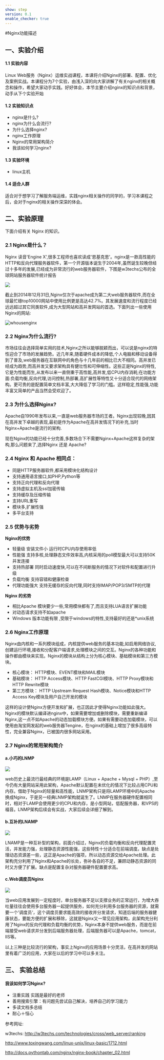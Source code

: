 ```yaml
---
show: step
version: 0.1
enable_checker: true
---
```


#Nginx功能描述 

## 一、实验介绍
#### 1.1 实验内容

Linux Web服务（Nginx）运维实战课程，本课将介绍Nginx的部署、配置、优化及案例实战。本课程分为7个实验，由浅入深的向大家讲解了有关nginx的相关概念和操作，希望大家动手实践。好好体会，本节主要介绍nginx的知识点和背景，动手从下个实验开始

#### 1.2 实验知识点
- nginx是什么?
- nginx为什么会流行?
- 为什么选择nginx?
- nginx工作原理
- Nginx的常用架构简介
- 我该如何学习nginx?

#### 1.3 实验环境
- linux主机

#### 1.4 适合人群
适合对于想学习了解服务端运维，实践nginx相关操作的同学的，学习本课程之后，会对于nginx的相关操作深深的体会。

## 二、实验原理
下面介绍有关 Nginx 的知识。

### 2.1 Nginx是什么？

Nginx 读音'Engine X',很多工程师也喜欢读成'恩基克思'。nginx是一款高性能的HTTP和反向代理服务器软件，第一个开源版本诞生于2004年,虽然诞生较晚但经过十多年的发展,已经成为非常流行的web服务器软件，下图是w3techs公布的全球网站服务器软件统计报告

![](https://doc.shiyanlou.com/nginx/webserver.png/wm)

截止到2014年12月31日,Nginx仅次于apache成为第二大web服务器软件,而在全球最忙碌top10000网站中使用比例更是高达42.7%。其发展速度和流行程度已经远远超过其它同类软件,成为大型网站和高并发网站的首选。下面列出一些使用Nginx的网站:

![whousenginx](https://doc.shiyanlou.com/nginx/whousenginx.png/wm)


### 2.2 Nginx为什么流行?

市场往往会选择简单实用的技术,Nginx之所以能够脱颖而出，可以说是nginx的特性迎合了市场的发展趋势。近几年来,随着硬件成本的降低,个人电脑和移动设备得到了普及,web服务器在互联网中的角色与十几年前的相比已大不相同。高并发已经成为趋势,而高并发又要求架构具有健壮性和可伸缩性。这些正是Nginx的特性,它是为性能而生,从发布以来一直侧重于高性能,高并发,低CPU内存消耗;在功能方面:负载均衡,反向代理,访问控制,热部署,高扩展性等特性又十分适合现代的网络架构。更可贵的是配置简单文档丰富,大大降低了学习的门槛。这样稳定,性能强,功能丰富又简单的产品当然会受欢迎了。


### 2.3 为什么选择Nginx?

Apache自1990年发布以来,一直是web服务器市场的王者。Nginx出现较晚,因其在高并发下卓越的表现,最初是作为Apache在高并发情况下的补充,当时Nginx+Apache是流行的架构.


现在Nginx的功能已经十分完善,多数场合下不需要Nginx+Apache这样复杂的架构,那么问题来了,选择Nginx 还是 Apache?

### 2.4 **Nginx 和 Apache 相同点：**

- 同是HTTP服务器软件,都采用模块化结构设计
- 支持通用语言接口,如PHP,Python等
- 支持正向代理和反向代理
- 支持虚拟主机及ssl加密传输 
- 支持缓存及压缩传输
- 支持URL重写
- 模块多,扩展性强
- 多平台支持

### 2.5 优势与劣势 
**Nginx的优势**

- 轻量级  安装文件小 运行时CPU内存使用率低
- 性能强 支持多核,处理静态文件效率高,内核采用的poll模型最大可以支持50K并发连接
- 支持热部署  同时启动速度快,可以在不间断服务的情况下对软件和配置进行升级
- 负载均衡 支持容错和健康检查
- 代理功能强大 支持无缓存的反向代理,同时支持IMAP/POP3/SMTP的代理

**Nginx 的劣势**

- 相比Apache 模块要少一些,常用模块都有了,而且支持LUA语言扩展功能
- 对动态请求支持不如apache
- Windows 版本功能有限 ,受限于windows的特性,支持最好的还是*unix系统


### 2.6 Nginx工作原理

Nginx由内核和一系列模块组成，内核提供web服务的基本功能,如启用网络协议,创建运行环境,接收和分配客户端请求,处理模块之间的交互。Nginx的各种功能和操作都由模块来实现。Nginx的模块从结构上分为核心模块、基础模块和第三方模块。

- 核心模块： HTTP模块、EVENT模块和MAIL模块
- 基础模块： HTTP Access模块、HTTP FastCGI模块、HTTP Proxy模块和HTTP Rewrite模块
- 第三方模块： HTTP Upstream Request Hash模块、Notice模块和HTTP Access Key模块及用户自己开发的模块

这样的设计使Nginx方便开发和扩展，也正因此才使得Nginx功能如此强大。Nginx的模块默认编译进nginx中，如果需要增加或删除模块，需要重新编译Nginx,这一点不如Apache的动态加载模块方便。如果有需要动态加载模块，可以使用由淘宝网发起的web服务器Tengine，在nginx的基础上增加了很多高级特性，完全兼容Nginx，已被国内很多网站采用。


### 2.7 Nginx的常用架构简介

#### a.小巧的LNMP

![](https://doc.shiyanlou.com/nginx/LNMP.jpg/wm)

web历史上最流行最经典的环境是LAMP（Linux + Apache + Mysql + PHP）,至今仍有大量网站采用此架构，Apache默认配置在未优化的情况下比较占用CPU和内存。借助于Nginx的轻量和高性能，LNMP架构只是将LAMP环境中的Apache换成Nginx，于是另一经典LNMP架构就诞生了。LNMP在服务器硬件配置相同时，相对于LAMP会使用更少的CPU和内存，是小型网站，低配服务器，和VPS的福音。LNMP架构后续会有实战，大家后续会详细了解到。

#### b.互补的LNAMP

![](https://doc.shiyanlou.com/nginx/lnamp.png/wm)

LNAMP是一种互补型的架构，前面介绍过，Nginx的负载均衡和反向代理配置灵活，并发能力强，处理静态资源性能强，这些特性十分适合在前端调度。缺点是处理动态资源差一些，这正是Apache的强项，所以动态资源交给Apache处理。此架构充分利用了Nginx和Apache的长处，弥补各自的不足，兼顾动静态资源的同时又方便了扩展。缺点是配置复杂对服务器硬件配置要求高。

#### c.Web调度员Nginx

![](https://doc.shiyanlou.com/nginx/nginxloadbancer.png/wm)

当web应用发展到一定程度时，单台服务器不足以支撑业务的正常运行，为增大吞吐量往往会使用多台服务器一起提供服务，如何充分利用多台服务器的资源，就需要一个’调度员‘，这个调度员要求能高效的接收并分发请求，知道后端的服务器健康状态，要能方便的扩展和移除，这就是Nginx又一常见应用架构，此架构充分利用了Nginx的反向代理和负载均衡的优势，Nginx本身不提供web服务，而是在前端接受web请求并分发到后端服务器处理，后端服务器可以是Apache，tomcat，IIS等。

以上三种是比较流行的架构，事实上Nginx的应用场景十分灵活，在高并发的网站里有着广泛的应用，大家在以后的学习中可以多关注。


## 三、 实验总结
#### 我该如何学习Nginx?


- 注重实践  实践是最好的老师
- 善用搜索引擎：有问题先尝试自己解决，培养自己的学习能力
- 多读文档多总结
- 耐心＋恒心

参考网址:

w3techs: http://w3techs.com/technologies/cross/web_server/ranking

http://www.toxingwang.com/linux-unix/linux-basic/1712.html

http://docs.pythontab.com/nginx/nginx-book/chapter_02.html
